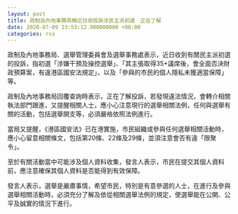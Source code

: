 ```yaml
---
layout: post
title: 政制及內地事務局稱近日收投訴涉民主派初選　正在了解
date: 2020-07-09 23:53:12.000000000 +08:00
categories: rss
---
```


政制及內地事務局、選舉管理委員會及選舉事務處表示，近日收到有關民主派初選的投訴，指初選「涉嫌干預及操控選舉」、「其主張取得35+議席後，會全面否決財政預算案，有違港區國安法規定」，以及「參與的市民的個人隱私未獲適當保障」等。

政制及內地事務局回覆查詢時表示，正在了解投訴，若發現違法情況，會轉介相關執法部門跟進，又提醒相關人士，應小心注意現行的選舉相關法例，任何與選舉有關的活動，包括選舉開支等，必須嚴格依照法例進行。

當局又提醒，《港區國安法》已在港實施，市民組織或參與任何選舉相關活動時，應小心留意相關條文，包括第20條、22條及29條，並須注意會否有違「限聚令」。

至於有關活動當中可能涉及個人資料收集，發言人表示，市民在提交其個人資料前，應注意確保其個人資料是否能得到有效保障。

發言人表示，選舉是嚴肅事情，希望市民，特別是有意參選的人士，在進行及參與選舉相關活動時，必須充分了解及依從相關選舉法例的規定，使選舉能在公開、公平及誠實的情況下進行。
